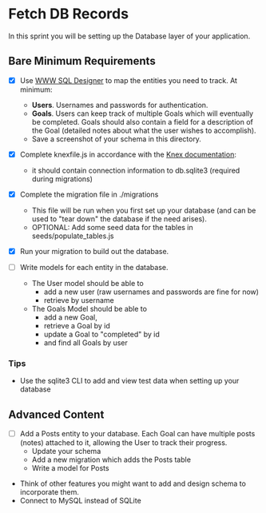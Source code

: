 # Fetch DB Records

In this sprint you will be setting up the Database layer of your application.

## Bare Minimum Requirements

- [X] Use [WWW SQL Designer](http://ondras.zarovi.cz/sql/demo/) to map the entities you need to track. At minimum:
  - **Users**. Usernames and passwords for authentication.
  - **Goals**. Users can keep track of multiple Goals which will eventually be completed. Goals should also contain a field for a description of the Goal (detailed notes about what the user wishes to accomplish).
  - Save a screenshot of your schema in this directory.

- [X] Complete knexfile.js in accordance with the [Knex documentation](http://knexjs.org/#knexfile):
  - it should contain connection information to db.sqlite3 (required during migrations)

- [X] Complete the migration file in ./migrations
  - This file will be run when you first set up your database (and can be used to "tear down" the database if the need arises).
  - OPTIONAL: Add some seed data for the tables in seeds/populate_tables.js

- [X] Run your migration to build out the database.

- [ ] Write models for each entity in the database.
  - The User model should be able to
    - add a new user (raw usernames and passwords are fine for now)
    - retrieve by username
  - The Goals Model should be able to
    - add a new Goal,
    - retrieve a Goal by id
    - update a Goal to "completed" by id
    - and find all Goals by user

### Tips

- Use the sqlite3 CLI to add and view test data when setting up your database

## Advanced Content

- [ ] Add a Posts entity to your database. Each Goal can have multiple posts (notes) attached to it, allowing the User to track their progress.
  - Update your schema
  - Add a new migration which adds the Posts table
  - Write a model for Posts
- Think of other features you might want to add and design schema to incorporate them.
- Connect to MySQL instead of SQLite

